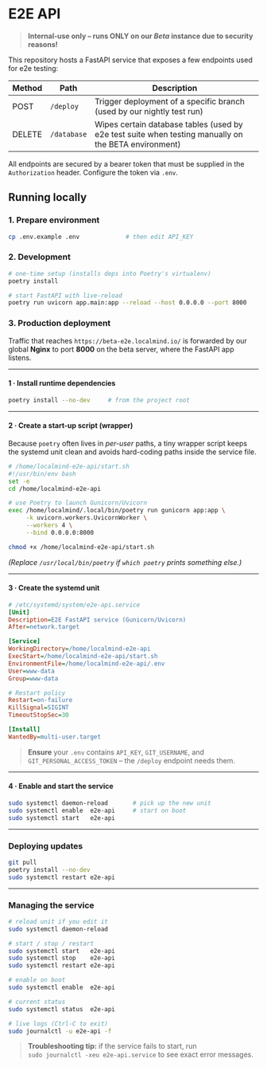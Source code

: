 # E2E API

> **Internal‑use only – runs ONLY on our _Beta_ instance due to security reasons!**

This repository hosts a FastAPI service that exposes a few endpoints used for e2e testing:

| Method | Path        | Description                                                                                          |
| ------ | ----------- | ---------------------------------------------------------------------------------------------------- |
| POST   | `/deploy`   | Trigger deployment of a specific branch (used by our nightly test run)                               |
| DELETE | `/database` | Wipes certain database tables (used by e2e test suite when testing manually on the BETA environment) |

All endpoints are secured by a bearer token that must be supplied in the `Authorization` header. Configure the token via `.env`.

## Running locally

### 1. Prepare environment

```bash
cp .env.example .env             # then edit API_KEY
```

### 2. Development

```bash
# one-time setup (installs deps into Poetry's virtualenv)
poetry install

# start FastAPI with live-reload
poetry run uvicorn app.main:app --reload --host 0.0.0.0 --port 8000
```

### 3. Production deployment

Traffic that reaches `https://beta-e2e.localmind.io/` is forwarded by our global **Nginx** to port **8000** on the beta server, where the FastAPI app listens.

---

#### 1 · Install runtime dependencies

```bash
poetry install --no-dev     # from the project root
```

---

#### 2 · Create a start-up script (wrapper)

Because `poetry` often lives in _per-user_ paths, a tiny wrapper script keeps the
systemd unit clean and avoids hard-coding paths inside the service file.

```bash
# /home/localmind-e2e-api/start.sh
#!/usr/bin/env bash
set -e
cd /home/localmind-e2e-api

# use Poetry to launch Gunicorn/Uvicorn
exec /home/localmind/.local/bin/poetry run gunicorn app:app \
     -k uvicorn.workers.UvicornWorker \
     --workers 4 \
     --bind 0.0.0.0:8000
```

```bash
chmod +x /home/localmind-e2e-api/start.sh
```

_(Replace `/usr/local/bin/poetry` if `which poetry` prints something else.)_

---

#### 3 · Create the **systemd** unit

```ini
# /etc/systemd/system/e2e-api.service
[Unit]
Description=E2E FastAPI service (Gunicorn/Uvicorn)
After=network.target

[Service]
WorkingDirectory=/home/localmind-e2e-api
ExecStart=/home/localmind-e2e-api/start.sh
EnvironmentFile=/home/localmind-e2e-api/.env
User=www-data
Group=www-data

# Restart policy
Restart=on-failure
KillSignal=SIGINT
TimeoutStopSec=30

[Install]
WantedBy=multi-user.target
```

> **Ensure** your `.env` contains `API_KEY`, `GIT_USERNAME`, and
> `GIT_PERSONAL_ACCESS_TOKEN` – the `/deploy` endpoint needs them.

---

#### 4 · Enable and start the service

```bash
sudo systemctl daemon-reload       # pick up the new unit
sudo systemctl enable  e2e-api     # start on boot
sudo systemctl start   e2e-api
```

---

### Deploying updates

```bash
git pull
poetry install --no-dev
sudo systemctl restart e2e-api
```

---

### Managing the service

```bash
# reload unit if you edit it
sudo systemctl daemon-reload

# start / stop / restart
sudo systemctl start   e2e-api
sudo systemctl stop    e2e-api
sudo systemctl restart e2e-api

# enable on boot
sudo systemctl enable  e2e-api

# current status
sudo systemctl status  e2e-api

# live logs (Ctrl-C to exit)
sudo journalctl -u e2e-api -f
```

> **Troubleshooting tip:** if the service fails to start, run  
> `sudo journalctl -xeu e2e-api.service` to see exact error messages.

